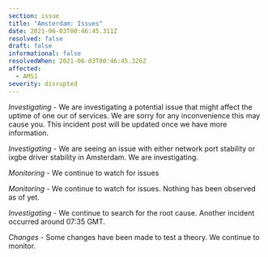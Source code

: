 ```yaml
---
section: issue
title: "Amsterdam: Issues"
date: 2021-06-03T00:46:45.311Z
resolved: false
draft: false
informational: false
resolvedWhen: 2021-06-03T00:46:45.326Z
affected:
  - AMS1
severity: disrupted
---
```

*Investigating* - We are investigating a potential issue that might affect the uptime of one our of services. We are sorry for any inconvenience this may cause you. This incident post will be updated once we have more information.

*Investigating* - We are seeing  an issue with either network port stability or ixgbe driver stability in Amsterdam. We are investigating.

*Monitoring* - We continue to watch for issues

*Monitoring* - We continue to watch for issues. Nothing has been observed as of yet.

*Investigating* - We continue to search for the root cause. Another incident occurred around 07:35 GMT.

*Changes* - Some changes have been made to test a theory. We continue to monitor.